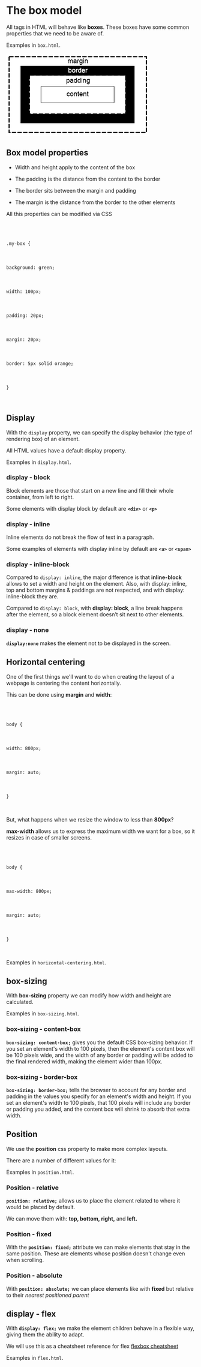 




# The box model





All tags in HTML will behave like **boxes**. These boxes have some common properties that we need to be aware of.





Examples in `box.html`.





![Box model](./assets/boxmodel.png)





## Box model properties





- Width and height apply to the content of the box



- The padding is the distance from the content to the border



- The border sits between the margin and padding



- The margin is the distance from the border to the other elements





All this properties can be modified via CSS



``` {.css}



.my-box {



background: green;



width: 100px;



padding: 20px;



margin: 20px;



border: 5px solid orange;



}



```





## Display



With the `display` property, we can specify the display behavior (the type of rendering box) of an element.



All HTML values have a default display property.





Examples in `display.html`.





### display - block



Block elements are those that start on a new line and fill their whole container, from left to right.



Some elements with display block by default are **`<div>`** or **`<p>`**





### display - inline



Inline elements do not break the flow of text in a paragraph.



Some examples of elements with display inline by default are **`<a>`** or **`<span>`**





### display - inline-block



Compared to `display: inline`, the major difference is that **inline-block** allows to set a width and height on the element. Also, with display: inline, top and bottom margins & paddings are not respected, and with display: inline-block they are.





Compared to `display: block`, with **display: block**, a line break happens after the element, so a block element doesn’t sit next to other elements.





### display - none



**`display:none`** makes the element not to be displayed in the screen.





## Horizontal centering



One of the first things we'll want to do when creating the layout of a webpage is centering the content horizontally.





This can be done using **margin** and **width**:



``` {.css}



body {



width: 800px;



margin: auto;



}



```





But, what happens when we resize the window to less than **800px**?





**max-width** allows us to express the maximum width we want for a box, so it resizes in case of smaller screens.





``` {.css}



body {



max-width: 800px;



margin: auto;



}



```



Examples in `horizontal-centering.html`.





## box-sizing



With **box-sizing** property we can modify how width and height are calculated.



Examples in `box-sizing.html`.



### box-sizing - content-box



**`box-sizing: content-box;`** gives you the default CSS box-sizing behavior. If you set an element's width to 100 pixels, then the element's content box will be 100 pixels wide, and the width of any border or padding will be added to the final rendered width, making the element wider than 100px.



### box-sizing - border-box



**`box-sizing: border-box;`** tells the browser to account for any border and padding in the values you specify for an element's width and height. If you set an element's width to 100 pixels, that 100 pixels will include any border or padding you added, and the content box will shrink to absorb that extra width.



## Position





We use the **position** css property to make more complex layouts.



There are a number of different values for it:





Examples in `position.html`.





### Position - relative



**`position: relative;`** allows us to place the element related to where it would be placed by default.





We can move them with: **top, bottom, right,** and **left.**





### Position - fixed



With the **`position: fixed;`** attribute we can make elements that stay in the same position. These are elements whose position doesn't change even when scrolling.





### Position - absolute



With **`position: absolute;`** we can place elements like with **fixed** but relative to their *nearest positioned parent*




## display - flex



With **`display: flex;`** we make the element children behave in a flexible way, giving them the ability to adapt.



We will use this as a cheatsheet reference for flex [flexbox cheatsheet](https://css-tricks.com/snippets/css/a-guide-to-flexbox/)



Examples in `flex.html`.
